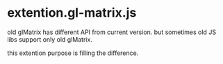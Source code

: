 extention.gl-matrix.js
==========

old glMatrix has different API from current version.
but sometimes old JS libs support only old glMatrix.

this extention purpose is filling the difference.
